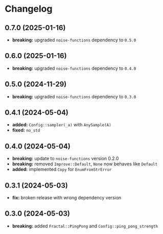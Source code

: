 # Changelog

## 0.7.0 (2025-01-16)
- **breaking:** upgraded `noise-functions` dependency to `0.5.0`

## 0.6.0 (2025-01-16)
- **breaking:** upgraded `noise-functions` dependency to `0.4.0`

## 0.5.0 (2024-11-29)
- **breaking:** upgraded `noise-functions` dependency to `0.3.0`

## 0.4.1 (2024-05-04)
- **added:** `Config::sampler(_a)` with `AnySample(A)`
- **fixed:** `no_std`

## 0.4.0 (2024-05-04)
- **breaking:** update to `noise-functions` version 0.2.0
- **breaking:** removed `Improve::Default`, `None` now behaves like `Default`
- **added:** implemented `Copy` for `EnumFromStrError`

## 0.3.1 (2024-05-03)
- **fix:** broken release with wrong dependency version

## 0.3.0 (2024-05-03)
- **breaking:** added `Fractal::PingPong` and `Config::ping_pong_strength`
